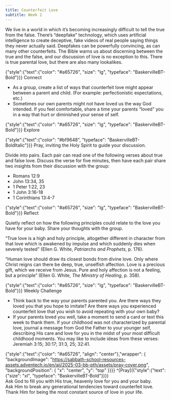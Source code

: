 ```yaml
---
title: Counterfeit Love
subtitle: Week 2
---
```


We live in a world in which it’s becoming increasingly difficult to tell the true from the false. There’s “deepfake” technology, which uses artificial intelligence to create deceptive, fake videos of real people saying things they never actually said. Deepfakes can be powerfully convincing, as can many other counterfeits. The Bible warns us about discerning between the true and the false, and our discussion of love is no exception to this. There is true parental love, but there are also many lookalikes.

{"style":{"text":{"color": "#a65726", "size": "lg", "typeface": "BaskervilleBT-Bold"}}}
Connect

+ As a group, create a list of ways that counterfeit love might appear between a parent and child. (For example: perfectionistic expectations, etc.)
+ Sometimes our own parents might not have loved us the way God intended. If you feel comfortable, share a time your parents “loved” you in a way that hurt or diminished your sense of self.

{"style":{"text":{"color": "#a65726", "size": "lg", "typeface": "BaskervilleBT-Bold"}}}
Explore

{"style":{"text":{"color": "#bf9648", "typeface": "BaskervilleBT-BoldItalic"}}}
Pray, inviting the Holy Spirit to guide your discussion.

Divide into pairs. Each pair can read one of the following verses about true and false love. Discuss the verse for five minutes, then have each pair share two insights from their discussion with the group:

+ Romans 12:9
+ John 13:34, 35
+ 1 Peter 1:22, 23
+ 1 John 3:16-18
+ 1 Corinthians 13:4-7

{"style":{"text":{"color": "#a65726", "size": "lg", "typeface": "BaskervilleBT-Bold"}}}
Reflect

Quietly reflect on how the following principles could relate to the love you have for your baby. Share your thoughts with the group.

“True love is a high and holy principle, altogether different in character from that love which is awakened by impulse and which suddenly dies when severely tested” (Ellen G. White, _Patriarchs and Prophets_, p. 176).

“Human love should draw its closest bonds from divine love. Only where Christ reigns can there be deep, true, unselfish affection. Love is a precious gift, which we receive from Jesus. Pure and holy affection is not a feeling, but a principle” (Ellen G. White, _The Ministry of Healing_, p. 358).

{"style":{"text":{"color": "#a65726", "size": "lg", "typeface": "BaskervilleBT-Bold"}}}
Weekly Challenge

+ Think back to the way your parents parented you. Are there ways they loved you that you hope to imitate? Are there ways you experienced counterfeit love that you wish to avoid repeating with your own baby?
+ If your parents loved you well, take a moment to send a card or text this week to thank them. If your childhood was not characterized by parental love, journal a message from God the Father to your younger self, describing His care and love for you in the midst of your most difficult childhood moments. You may like to include ideas from these verses: Jeremiah 3:15; 30:17; 31:3, 25; 32:41.

{"style":{"text":{"color": "#a65726", "align": "center"},"wrapper": { "backgroundImage": "https://sabbath-school-resources-assets.adventech.io/en/aij/2025-03-bb-pth/assets/pray-cover.png", "backgroundPosition": { "x": "center", "y": "top" }}}}
^[Pray]({"style":{"text":{"size": "xl", "typeface": "BaskervilleBT-Bold"}}})\
Ask God to fill you with His true, heavenly love for you and your baby.\
Ask Him to break any generational tendencies toward counterfeit love.\
Thank Him for being the most constant source of love in your life.
